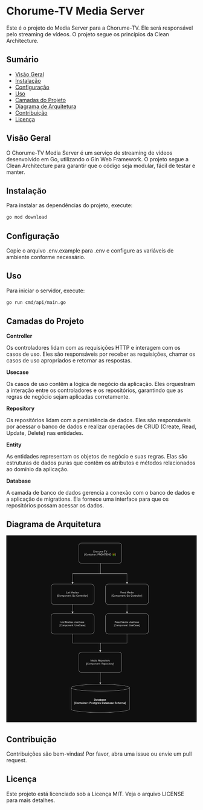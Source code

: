 # Chorume-TV Media Server

Este é o projeto do Media Server para a Chorume-TV. Ele será responsável pelo streaming de vídeos. O projeto segue os princípios da Clean Architecture.

## Sumário

- [Visão Geral](#visão-geral)
- [Instalação](#instalação)
- [Configuração](#configuração)
- [Uso](#uso)
- [Camadas do Projeto](#camadas-do-projeto)
- [Diagrama de Arquitetura](#diagrama-de-arquitetura)
- [Contribuição](#contribuição)
- [Licença](#licença)

## Visão Geral

O Chorume-TV Media Server é um serviço de streaming de vídeos desenvolvido em Go, utilizando o Gin Web Framework. O projeto segue a Clean Architecture para garantir que o código seja modular, fácil de testar e manter.

## Instalação

Para instalar as dependências do projeto, execute:

```bash
go mod download
```

## Configuração

Copie o arquivo .env.example para .env e configure as variáveis de ambiente conforme necessário.

## Uso

Para iniciar o servidor, execute:

```bash
go run cmd/api/main.go
```

## Camadas do Projeto

**Controller**

Os controladores lidam com as requisições HTTP e interagem com os casos de uso. Eles são responsáveis por receber as requisições, chamar os casos de uso apropriados e retornar as respostas.

**Usecase**

Os casos de uso contêm a lógica de negócio da aplicação. Eles orquestram a interação entre os controladores e os repositórios, garantindo que as regras de negócio sejam aplicadas corretamente.

**Repository**

Os repositórios lidam com a persistência de dados. Eles são responsáveis por acessar o banco de dados e realizar operações de CRUD (Create, Read, Update, Delete) nas entidades.

**Entity**

As entidades representam os objetos de negócio e suas regras. Elas são estruturas de dados puras que contêm os atributos e métodos relacionados ao domínio da aplicação.

**Database**

A camada de banco de dados gerencia a conexão com o banco de dados e a aplicação de migrations. Ela fornece uma interface para que os repositórios possam acessar os dados.

## Diagrama de Arquitetura

![diagram](diagram.png)

## Contribuição

Contribuições são bem-vindas! Por favor, abra uma issue ou envie um pull request.

## Licença

Este projeto está licenciado sob a Licença MIT. Veja o arquivo LICENSE para mais detalhes.
